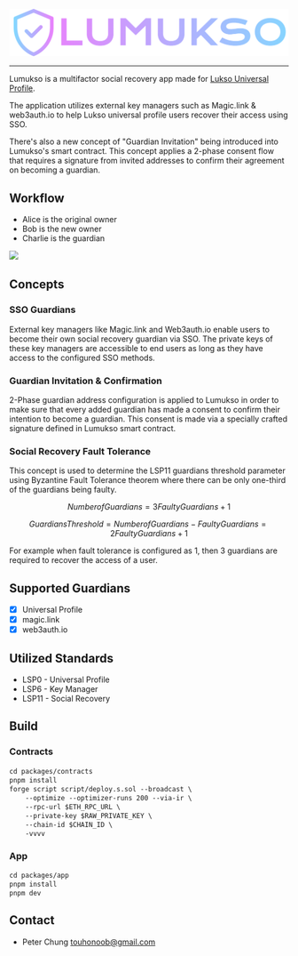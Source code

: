<p align="center">
  <img src="./packages/app/assets/lumukso.png">
</p>

----------

Lumukso is a multifactor social recovery app made for [Lukso Universal Profile](https://docs.lukso.tech/guides/universal-profile/create-profile/).

The application utilizes external key managers such as Magic.link & web3auth.io to help Lukso universal profile users recover their access using SSO.

There's also a new concept of "Guardian Invitation" being introduced into Lumukso's smart contract. This concept applies a 2-phase consent flow that requires a signature from invited addresses to confirm their agreement on becoming a guardian.

## Workflow

- Alice is the original owner
- Bob is the new owner
- Charlie is the guardian

[![](https://mermaid.ink/img/pako:eNp1Uk1rwzAM_SvCl126wL5HDoVuHWMwGCywUy6ara6miZX5I1BK__ucJhluuvlkPb8nPUneCcmKRC4cfQcykpYavyzWpYF4UHq2sKi0pB5o0HotdYPGw2uow8Zxynxco600pdADf_bhIcv5fD7IcrjIYElNxVsoWGqs4J0kt2S3__AvM1goBUXxBujgOaBVGo07Zg8OcrjK4MW02tNoKhX1muEhrXEda0hJjQfdidFrHsixj5R4k0Hh4zDADqahsSzJOWg1dh5T1a-p2xNTnqHlGK_iqOxR_3-4u8vgY0oGXnVVzlyc96F-zJgsbGL7PuuQUexgFapqKhQzUZOtUav4LXZdmlL4NdVUijxeFdpNKUqzj7zQKPT0pHTctMi9DTQTGDwXWyPHuOcM36oH9z8iAdJQ)](https://mermaid.live/edit#pako:eNp1Uk1rwzAM_SvCl126wL5HDoVuHWMwGCywUy6ara6miZX5I1BK__ucJhluuvlkPb8nPUneCcmKRC4cfQcykpYavyzWpYF4UHq2sKi0pB5o0HotdYPGw2uow8Zxynxco600pdADf_bhIcv5fD7IcrjIYElNxVsoWGqs4J0kt2S3__AvM1goBUXxBujgOaBVGo07Zg8OcrjK4MW02tNoKhX1muEhrXEda0hJjQfdidFrHsixj5R4k0Hh4zDADqahsSzJOWg1dh5T1a-p2xNTnqHlGK_iqOxR_3-4u8vgY0oGXnVVzlyc96F-zJgsbGL7PuuQUexgFapqKhQzUZOtUav4LXZdmlL4NdVUijxeFdpNKUqzj7zQKPT0pHTctMi9DTQTGDwXWyPHuOcM36oH9z8iAdJQ)

## Concepts

### SSO Guardians

External key managers like Magic.link and Web3auth.io enable users to become their own social recovery guardian via SSO. The private keys of these key managers are accessible to end users as long as they have access to the configured SSO methods.

### Guardian Invitation & Confirmation

2-Phase guardian address configuration is applied to Lumukso in order to make sure that every added guardian has made a consent to confirm their intention to become a guardian. This consent is made via a specially crafted signature defined in Lumukso smart contract. 

### Social Recovery Fault Tolerance

This concept is used to determine the LSP11 guardians threshold parameter using Byzantine Fault Tolerance theorem where there can be only one-third of the guardians being faulty. 

$$Number of Guardians = 3Faulty Guardians + 1$$

$$Guardians Threshold = Number of Guardians - Faulty Guardians = 2Faulty Guardians + 1$$

For example when fault tolerance is configured as 1, then 3 guardians are required to recover the access of a user.

## Supported Guardians

- [x] Universal Profile
- [x] magic.link
- [x] web3auth.io

## Utilized Standards

- LSP0 - Universal Profile
- LSP6 - Key Manager
- LSP11 - Social Recovery

## Build

### Contracts

```
cd packages/contracts
pnpm install
forge script script/deploy.s.sol --broadcast \
    --optimize --optimizer-runs 200 --via-ir \
    --rpc-url $ETH_RPC_URL \
    --private-key $RAW_PRIVATE_KEY \
    --chain-id $CHAIN_ID \
    -vvvv
```

### App

```
cd packages/app
pnpm install
pnpm dev
```

## Contact

- Peter Chung <touhonoob@gmail.com>
